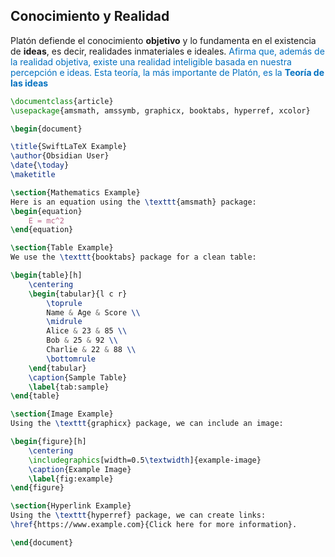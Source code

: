 
## Conocimiento y Realidad

Platón defiende el conocimiento **objetivo** y lo fundamenta en el existencia de **ideas**, es decir, realidades inmateriales e ideales. <font color="#0070c0">Afirma que, además de la realidad objetiva, existe una realidad inteligible basada en nuestra percepción e ideas. Esta teoría, la más importante de Platón, es la <b>Teoría de las ideas</b></font> 

```latex
\documentclass{article}
\usepackage{amsmath, amssymb, graphicx, booktabs, hyperref, xcolor}

\begin{document}

\title{SwiftLaTeX Example}
\author{Obsidian User}
\date{\today}
\maketitle

\section{Mathematics Example}
Here is an equation using the \texttt{amsmath} package:
\begin{equation}
    E = mc^2
\end{equation}

\section{Table Example}
We use the \texttt{booktabs} package for a clean table:

\begin{table}[h]
    \centering
    \begin{tabular}{l c r}
        \toprule
        Name & Age & Score \\
        \midrule
        Alice & 23 & 85 \\
        Bob & 25 & 92 \\
        Charlie & 22 & 88 \\
        \bottomrule
    \end{tabular}
    \caption{Sample Table}
    \label{tab:sample}
\end{table}

\section{Image Example}
Using the \texttt{graphicx} package, we can include an image:

\begin{figure}[h]
    \centering
    \includegraphics[width=0.5\textwidth]{example-image}
    \caption{Example Image}
    \label{fig:example}
\end{figure}

\section{Hyperlink Example}
Using the \texttt{hyperref} package, we can create links:
\href{https://www.example.com}{Click here for more information}.

\end{document}
```
